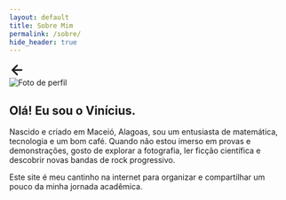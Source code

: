 ```yaml
---
layout: default
title: Sobre Mim
permalink: /sobre/
hide_header: true
---
```


<a href="{{ '/' | relative_url }}" class="back-arrow" title="Voltar à página principal">
    <svg xmlns="http://www.w3.org/2000/svg" width="28" height="28" viewBox="0 0 24 24" fill="none" stroke="currentColor" stroke-width="2.5" stroke-linecap="round" stroke-linejoin="round"><path d="M19 12H5"></path><path d="M12 19l-7-7 7-7"></path></svg>
</a>

<div class="perfil-container">
    <img src="{{ '/assets/img/foto.jpg' | relative_url }}" alt="Foto de perfil" class="perfil-foto">
    <div class="perfil-texto">
        <h2>Olá! Eu sou o Vinícius.</h2>
        <p>Nascido e criado em Maceió, Alagoas, sou um entusiasta de matemática, tecnologia e um bom café. Quando não estou imerso em provas e demonstrações, gosto de explorar a fotografia, ler ficção científica e descobrir novas bandas de rock progressivo.</p>
        <p>Este site é meu cantinho na internet para organizar e compartilhar um pouco da minha jornada acadêmica.</p>
    </div>
</div>
